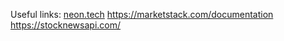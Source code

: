 Useful links:
[neon.tech](https://console.neon.tech/app/projects)
https://marketstack.com/documentation
https://stocknewsapi.com/

